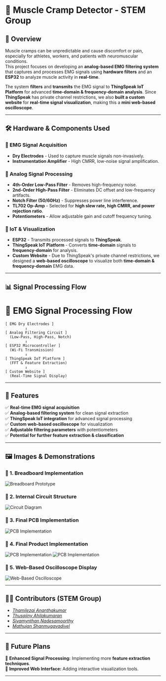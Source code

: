 # 🦾 Muscle Cramp Detector - STEM Group  

## 📌 Overview  
Muscle cramps can be unpredictable and cause discomfort or pain, especially for athletes, workers, and patients with neuromuscular conditions.  
This project focuses on developing an **analog-based EMG filtering system** that captures and processes EMG signals using **hardware filters** and an **ESP32** to analyze muscle activity in **real-time**.  

The system **filters** and **transmits** the EMG signal to **ThingSpeak IoT Platform** for advanced **time-domain & frequency-domain analysis**. Since **ThingSpeak** has private channel restrictions, we also **built a custom website** for **real-time signal visualization**, making this a **mini web-based oscilloscope**.  

---

## 🛠️ Hardware & Components Used  

### **🔹 EMG Signal Acquisition**
- **Dry Electrodes** - Used to capture muscle signals non-invasively.  
- **Instrumentation Amplifier** - High CMRR, low-noise signal amplification.  

### **🔹 Analog Signal Processing**
- **4th-Order Low-Pass Filter** - Removes high-frequency noise.  
- **2nd-Order High-Pass Filter** - Eliminates DC offset and low-frequency artifacts.  
- **Notch Filter (50/60Hz)** - Suppresses power line interference.  
- **TL702 Op-Amp** - Selected for **high slew rate, high CMRR, and power rejection ratio**.  
- **Potentiometers** - Allow adjustable gain and cutoff frequency tuning.

### **🔹 IoT & Visualization**
- **ESP32** - Transmits processed signals to **ThingSpeak**.  
- **ThingSpeak IoT Platform** - Converts **time-domain** signals to **frequency-domain** for analysis.  
- **Custom Website** - Due to ThingSpeak's private channel restrictions, we designed a **web-based oscilloscope** to visualize both **time-domain & frequency-domain** EMG data.  

---

## 📊 Signal Processing Flow  
# 🔹 EMG Signal Processing Flow  

    [ EMG Dry Electrodes ]  
             ↓  
    [ Analog Filtering Circuit ]  
      (Low-Pass, High-Pass, Notch)  
             ↓  
    [ ESP32 Microcontroller ]  
      (Wi-Fi Transmission)  
             ↓  
    [ ThingSpeak IoT Platform ]  
      (FFT & Feature Extraction)  
             ↓  
    [ Custom Website ]  
      (Real-Time Signal Display)  
---


## 🎯 Features  
✅ **Real-time EMG signal acquisition**  
✅ **Analog-based filtering system** for clean signal extraction  
✅ **ThingSpeak IoT integration** for advanced signal processing  
✅ **Custom web-based oscilloscope** for visualization  
✅ **Adjustable filtering parameters** with potentiometers  
✅ **Potential for further feature extraction & classification**  

---

## 🖼️ Images & Demonstrations  

### **📌 1. Breadboard Implementation**
![Breadboard Prototype](Assets/Bread_Board.jpg)  

### **📌 2. Internal Circuit Structure**
![Circuit Diagram](Assets/Schematics.jpg)  

### **📌 3. Final PCB Implementation**
![PCB Implementation](Assets/PCB_3D.jpg)  

### **📌 4. Final Product Implementation**
![PCB Implementation](Assets/Final.jpg) 
![PCB Implementation](Assets/Final_Internal.jpg) 

 
### **📌 5. Web-Based Oscilloscope Display**
![Web-Based Oscilloscope](Assets/Website_image.jpg)  

---

## 👨‍💻 Contributors (STEM Group)  
- *[Thamilezai Ananthakumar](https://github.com/ThamilezaiAnanthakumar)*
- *[Thusajiny Ahilakumaran](https://github.com/Athush30)*
- *[Sivamynthan Nadesamoorthy](https://github.com/mynthan3107)*
- *[Mathujan Shanmugavadivel](https://github.com/shanmathu)*
---

## 🚀 Future Plans  
🔹 **Enhanced Signal Processing:** Implementing more **feature extraction techniques**.  
🔹 **Improved Web Interface:** Adding interactive visualization tools.   
 

---




